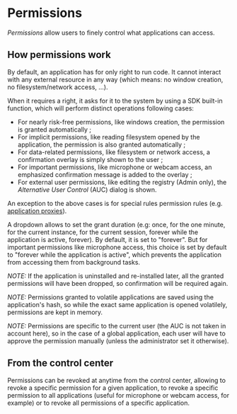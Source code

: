 # Permissions

_Permissions_ allow users to finely control what applications can access.

## How permissions work

By default, an application has for only right to run code. It cannot interact with any external resource in any way (which means: no window creation, no filesystem/network access, ...).

When it requires a right, it asks for it to the system by using a SDK built-in function, which will perform distinct operations following cases:

* For nearly risk-free permissions, like windows creation, the permission is granted automatically ;
* For implicit permissions, like reading filesystem opened by the application, the permission is also granted automatically ;
* For data-related permissions, like filesystem or network access, a confirmation overlay is simply shown to the user ;
* For important permissions, like microphone or webcam access, an emphasized confirmation message is added to the overlay ;
* For external user permissions, like editing the registry (Admin only), the _Alternative User Control_ (AUC) dialog is shown.

An exception to the above cases is for special rules permission rules (e.g. [application proxies](../technical/dev-mode.md#application-proxies)).

A dropdown allows to set the grant duration (e.g: once, for the one minute, for the current instance, for the current session, forever while the application is active, forever).
By default, it is set to "forever". But for important permissions like microphone access, this choice is set by default to "forever while the application is active", which prevents the application from accessing them from background tasks.

_NOTE:_ If the application is uninstalled and re-installed later, all the granted permissions will have been dropped, so confirmation will be required again.

_NOTE:_ Permissions granted to volatile applications are saved using the application's hash, so while the exact same application is opened volatilely, permissions are kept in memory.

_NOTE:_ Permissions are specific to the current user (the AUC is not taken in account here), so in the case of a global application, each user will have to approve the permission manually (unless the administrator set it otherwise).

## From the control center

Permissions can be revoked at anytime from the control center, allowing to revoke a specific permission for a given application, to revoke a specific permission to all applications (useful for microphone or webcam access, for example) or to revoke all permissions of a specific application.
